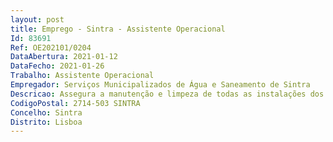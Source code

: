 ```yaml
--- 
layout: post
title: Emprego - Sintra - Assistente Operacional
Id: 83691
Ref: OE202101/0204
DataAbertura: 2021-01-12
DataFecho: 2021-01-26
Trabalho: Assistente Operacional
Empregador: Serviços Municipalizados de Água e Saneamento de Sintra
Descricao: Assegura a manutenção e limpeza de todas as instalações dos SMAS de Sintra  Realiza tarefas de arrumação e distribuição dos equipamentos que lhe estão afetos  Efetua a manutenção dos consumíveis (papel higiénico, toalheiros, sabonetes líquidos)  Assegura, quando solicitado, o fornecimento de chá, café e água em reuniões realizadas nas instalações dos SMAS de Sintra  Procede à limpeza das mesas e dos micro ondas do refeitório, do bar e da sala do piquete
CodigoPostal: 2714-503 SINTRA
Concelho: Sintra
Distrito: Lisboa
--- 
```

